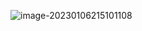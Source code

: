 ![image-20230106215101108](https://img-1301878935.cos.ap-nanjing.myqcloud.com//typora/image-20230106215101108.png)